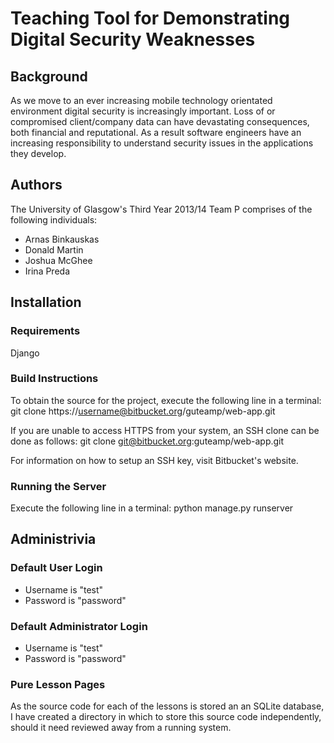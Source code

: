 # Teaching Tool for Demonstrating Digital Security Weaknesses
## Background
As we move to an ever increasing mobile technology orientated environment digital security is increasingly important. Loss of or compromised client/company data can have devastating consequences, both financial and reputational. As a result software engineers have an increasing responsibility to understand security issues in the applications they develop.

## Authors
The University of Glasgow's Third Year 2013/14 Team P comprises of the following individuals:

* Arnas Binkauskas
* Donald Martin
* Joshua McGhee
* Irina Preda

## Installation
### Requirements
Django

### Build Instructions
To obtain the source for the project, execute the following line in a terminal:
	git clone https://username@bitbucket.org/guteamp/web-app.git

If you are unable to access HTTPS from your system, an SSH clone can be done as follows:
	git clone git@bitbucket.org:guteamp/web-app.git

For information on how to setup an SSH key, visit Bitbucket's website.

### Running the Server
Execute the following line in a terminal:
    python manage.py runserver

## Administrivia
### Default User Login
* Username is "test"
* Password is "password"

### Default Administrator Login
* Username is "test"
* Password is "password"

### Pure Lesson Pages
As the source code for each of the lessons is stored an an SQLite database, I have created a directory in which to store this source code independently, should it need reviewed away from a running system.

